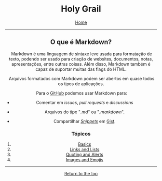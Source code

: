 <dive align=center>

 # Holy Grail
[Home](../Holy%20Grail/1.%20Welcome%20to%20the%20Holy%20Grail%20of%20Knowledge.md)
</div>

***

## O que é Markdown?

&nbsp;Markdown é uma linguagem de sintaxe leve usada para formatação de texto, podendo ser usado para criação de websites, documentos, notas, apresentações, entre outras coisas. 
Além disso, Markdown também é capaz de suportar muitas das flags do HTML.

&nbsp;Arquivos formatados com Markdown podem ser abertos em quase todos os tipos de aplicações.

&nbsp;Para o [GitHub](https://github.com/) podemos usar Markdown para:

- Comentar em *issues*, *pull requests* e *discussions*

- Arquivos do tipo "*.md*" ou "*.markdown*".
- Compartilhar *[Snippets](Snippets.md)* em [Gist](Gist.md).

### Tópicos

1. [Basics](1.%20Basics.md)
2. [Links and Lists](2.%20Links%20and%20Lists.md)
3. [Quoting and Alerts](3.%20Quoting%20and%20Alerts.md)
4. [Images and Emojis](4.%20Images%20and%20Emojis.md)

***
<div align="center">

[Return to the top](0.Intro.md)

</div>